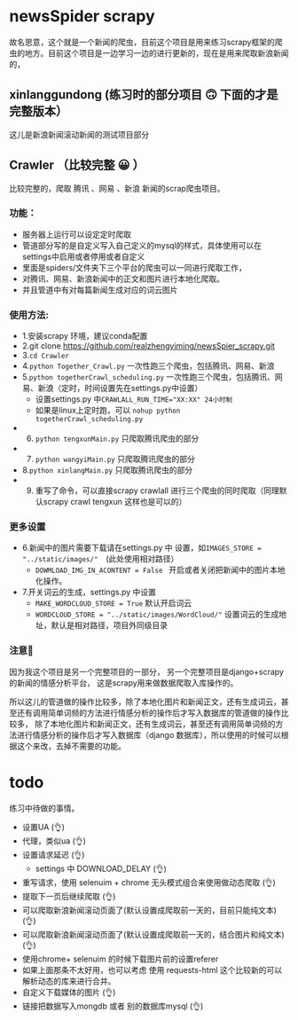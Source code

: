 # newsSpider  scrapy
故名思意，这个就是一个新闻的爬虫，目前这个项目是用来练习scrapy框架的爬虫的地方。目前这个项目是一边学习一边的进行更新的，现在是用来爬取新浪新闻的，  

## xinlanggundong  (练习时的部分项目 🙃 下面的才是完整版本）
这儿是新浪新闻滚动新闻的测试项目部分  

## Crawler （比较完整 😀 ）  
比较完整的，爬取 腾讯 、网易 、新浪 新闻的scrap爬虫项目。  
### 功能：  
+ 服务器上运行可以设定定时爬取  
+ 管道部分写的是自定义写入自己定义的mysql的样式，具体使用可以在settings中启用或者停用或者自定义
+ 里面是spiders/文件夹下三个平台的爬虫可以一同进行爬取工作，
+ 对腾讯、网易、新浪新闻中的正文和图片进行本地化爬取。
+ 并且管道中有对每篇新闻生成对应的词云图片

### 使用方法:  
+ 1.安装scrapy 环境，建议conda配置
+ 2.git clone https://github.com/realzhengyiming/newsSpier_scrapy.git
+ 3.```cd Crawler```   
+ 4.```python Together_Crawl.py``` 一次性跑三个爬虫，包括腾讯、网易、新浪
+ 5.```python togetherCrawl_scheduling.py``` 一次性跑三个爬虫，包括腾讯、网易、新浪（定时，时间设置先在settings.py中设置）
    + 设置settings.py 中``` CRAWLALL_RUN_TIME="XX:XX" 24小时制 ```
    + 如果是linux上定时跑，可以 ```nohup python togetherCrawl_scheduling.py```  
+ 6. ```python tengxunMain.py```  只爬取腾讯爬虫的部分
+ 7. ```python wangyiMain.py```  只爬取腾讯爬虫的部分  
+ 8.```python xinlangMain.py```  只爬取腾讯爬虫的部分
+ 9. 重写了命令，可以直接scrapy crawlall 进行三个爬虫的同时爬取（同理默认scrapy crawl tengxun 这样也是可以的）   

### 更多设置  
+ 6.新闻中的图片需要下载请在settings.py 中 设置，如``` IMAGES_STORE = "../static/images/"   ```(此处使用相对路径）  
    + ```DOWMLOAD_IMG_IN_ACONTENT = False ```   开启或者关闭把新闻中的图片本地化操作。 
+ 7.开关词云的生成，settings.py 中设置  
    + ``` MAKE_WORDCLOUD_STORE = True ``` 默认开启词云
    + ``` WORDCLOUD_STORE = "../static/images/WordCloud/" ``` 设置词云的生成地址，默认是相对路径，项目外同级目录

### 注意🎃  
因为我这个项目是另一个完整项目的一部分， 另一个完整项目是django+scrapy 的新闻的情感分析平台， 这是scrapy用来做数据爬取入库操作的。  

所以这儿的管道做的操作比较多，除了本地化图片和新闻正文，还有生成词云，甚至还有调用简单词频的方法进行情感分析的操作后才写入数据库的管道做的操作比较多，
除了本地化图片和新闻正文，还有生成词云，甚至还有调用简单词频的方法进行情感分析的操作后才写入数据库（django 数据库），所以使用的时候可以根据这个来改，去掉不需要的功能。



# todo
练习中待做的事情。
+ 设置UA  (👌)
+ 代理，类似ua  (👌) 
+ 设置请求延迟 (👌)  
    + settings 中 DOWNLOAD_DELAY (👌)  
+ 重写请求，使用 selenuim + chrome 无头模式组合来使用做动态爬取  (👌)   
+ 提取下一页后继续爬取  (👌)  
+ 可以爬取新浪新闻滚动页面了(默认设置成爬取前一天的，目前只能纯文本) (👌)  
+ 可以爬取新浪新闻滚动页面了(默认设置成爬取前一天的，结合图片和纯文本) (👌)  
+ 使用chrome+ selenuim 的时候下载图片前的设置referer 
+ 如果上面那条不太好用，也可以考虑 使用 requests-html 这个比较新的可以解析动态的库来进行合并。
+ 自定义下载媒体的图片 (👌)  
+ 链接把数据写入mongdb 或者  别的数据库mysql  (👌)  







